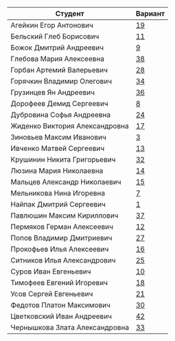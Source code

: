 |**Студент** | **Вариант**|
|-------------|------------|
| Агейкин Егор Антонович | [19](./tasks/19) |
| Бельский Глеб Борисович | [11](./tasks/11) |
| Божок Дмитрий Андреевич | [9](./tasks/9) |
| Глебова Мария Алексеевна | [38](./tasks/38) |
| Горбан Артемий Валерьевич | [28](./tasks/28) |
| Горячкин Владимир Олегович | [34](./tasks/34) |
| Грузинцев Ян Андреевич | [36](./tasks/36) |
| Дорофеев Демид Сергеевич | [8](./tasks/8) |
| Дубровина Софья Андреевна | [24](./tasks/24) |
| Жиденко Виктория Александровна | [17](./tasks/17) |
| Зиновьев Максим Иванович | [3](./tasks/3) |
| Ивченко Матвей Сергеевич | [13](./tasks/13) |
| Крушинин Никита Григорьевич | [32](./tasks/32) |
| Люзина Мария Николаевна | [14](./tasks/14) |
| Мальцев Александр Николаевич | [15](./tasks/15) |
| Мельникова Нина Игоревна | [7](./tasks/7) |
| Найпак Дмитрий Сергеевич | [1](./tasks/1) |
| Павлюшин Максим Кириллович | [37](./tasks/37) |
| Пермяков Герман Алексеевич | [12](./tasks/12) |
| Попов Владимир Дмитриевич | [27](./tasks/27) |
| Прокофьев Илья Алексеевич | [16](./tasks/16) |
| Ситников Илья Александрович | [25](./tasks/25) |
| Суров Иван Евгеньевич | [10](./tasks/10) |
| Тимофеев Евгений Игоревич | [18](./tasks/18) |
| Усов Сергей Евгеньевич | [21](./tasks/21) |
| Федотов Платон Максимович | [30](./tasks/30) |
| Цветковский Иван Андреевич | [42](./tasks/42) |
| Чернышкова Злата Александровна | [33](./tasks/33) |
